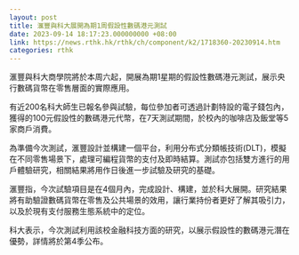 ```yaml
---
layout: post
title: 滙豐與科大展開為期1周假設性數碼港元測試
date: 2023-09-14 18:17:23.000000000 +08:00
link: https://news.rthk.hk/rthk/ch/component/k2/1718360-20230914.htm
categories: rthk
---
```


滙豐與科大商學院將於本周六起，開展為期1星期的假設性數碼港元測試，展示央行數碼貨幣在零售層面的實際應用。

有近200名科大師生已報名參與試驗，每位參加者可透過計劃特設的電子錢包內，獲得的100元假設性的數碼港元代幣，在7天測試期間，於校內的咖啡店及飯堂等5家商戶消費。

為準備今次測試，滙豐設計並構建一個平台，利用分布式分類帳技術(DLT)，模擬在不同零售場景下，處理可編程貨幣的支付及即時結算。測試亦包括雙方進行的用戶體驗研究，相關結果將用作日後進一步試驗及研究的基礎。

滙豐指，今次試驗項目是在4個月內，完成設計、構建，並於科大展開。研究結果將有助驗證數碼貨幣在零售及公共場景的效用，讓行業持份者更好了解其吸引力，以及於現有支付服務生態系統中的定位。

科大表示，今次測試利用該校金融科技方面的研究，以展示假設性的數碼港元潛在優勢，詳情將於第4季公布。
